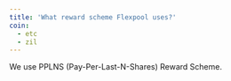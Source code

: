 ```yaml
---
title: 'What reward scheme Flexpool uses?'
coin:
  - etc
  - zil
---
```


We use PPLNS (Pay-Per-Last-N-Shares) Reward Scheme.
